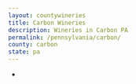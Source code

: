 ```yaml
---
layout: countywineries
title: Carbon Wineries
description: Wineries in Carbon PA
permalink: /pennsylvania/carbon/
county: carbon
state: pa
---
```

-
